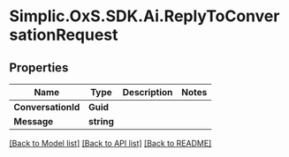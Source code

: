 # Simplic.OxS.SDK.Ai.ReplyToConversationRequest

## Properties

Name | Type | Description | Notes
------------ | ------------- | ------------- | -------------
**ConversationId** | **Guid** |  | 
**Message** | **string** |  | 

[[Back to Model list]](../README.md#documentation-for-models) [[Back to API list]](../README.md#documentation-for-api-endpoints) [[Back to README]](../README.md)

